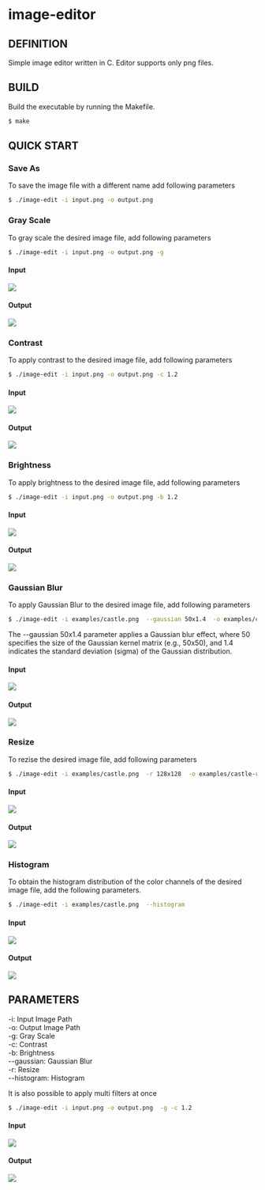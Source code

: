 # image-editor

## DEFINITION
Simple image editor written in C.
Editor supports only png files.


## BUILD

Build the executable by running the Makefile.

```bash
$ make
```

## QUICK START

### Save As

To save the image file with a different name add following parameters

```bash
$ ./image-edit -i input.png -o output.png
```

### Gray Scale
To gray scale the desired image file, add following parameters

```bash
$ ./image-edit -i input.png -o output.png -g
```
#### Input
![](https://github.com/alperakkin/image-editor/blob/main/examples/castle.png)

#### Output

![](https://github.com/alperakkin/image-editor/blob/main/examples/castle-gs.png)

### Contrast
To apply contrast to the desired image file, add following parameters

```bash
$ ./image-edit -i input.png -o output.png -c 1.2
```
#### Input
![](https://github.com/alperakkin/image-editor/blob/main/examples/castle.png)

#### Output

![](https://github.com/alperakkin/image-editor/blob/main/examples/castle-contr.png)

### Brightness
To apply brightness to the desired image file, add following parameters

```bash
$ ./image-edit -i input.png -o output.png -b 1.2
```
#### Input
![](https://github.com/alperakkin/image-editor/blob/main/examples/castle.png)

#### Output

![](https://github.com/alperakkin/image-editor/blob/main/examples/castle-bright.png)


### Gaussian Blur
To apply Gaussian Blur to the desired image file, add following parameters


```bash
$ ./image-edit -i examples/castle.png  --gaussian 50x1.4  -o examples/castle-gaussian.png
```

The --gaussian 50x1.4 parameter applies a Gaussian blur effect, where 50 specifies the size of the Gaussian kernel matrix (e.g., 50x50), and 1.4 indicates the standard deviation (sigma) of the Gaussian distribution.


#### Input
![](https://github.com/alperakkin/image-editor/blob/main/examples/castle.png)

#### Output

![](https://github.com/alperakkin/image-editor/blob/main/examples/castle-gaussian.png)

### Resize
To rezise the desired image file, add following parameters


```bash
$ ./image-edit -i examples/castle.png  -r 128x128  -o examples/castle-resize.png
```



#### Input
![](https://github.com/alperakkin/image-editor/blob/main/examples/castle.png)

#### Output

![](https://github.com/alperakkin/image-editor/blob/main/examples/castle-resize.png)

### Histogram
To obtain the histogram distribution of the color channels of the desired image file, add the following parameters.


```bash
$ ./image-edit -i examples/castle.png  --histogram
```



#### Input
![](https://github.com/alperakkin/image-editor/blob/main/examples/castle.png)

#### Output

![](https://github.com/alperakkin/image-editor/blob/main/examples/terminal-histogram.png)

## PARAMETERS

-i: Input Image Path  
-o: Output Image Path  
-g: Gray Scale  
-c: Contrast  
-b: Brightness  
--gaussian: Gaussian Blur  
-r: Resize  
--histogram: Histogram  


It is also possible to apply multi filters at once  

```bash
$ ./image-edit -i input.png -o output.png  -g -c 1.2
```

#### Input
![](https://github.com/alperakkin/image-editor/blob/main/examples/castle.png)

#### Output

![](https://github.com/alperakkin/image-editor/blob/main/examples/castle-gs-contr.png)
